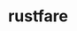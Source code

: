 ---
title: rustfare
description:
- 'rustfare: toolbox for R language for open welfare data from Russian'
- Federation
maintainer: Markus Kainu <markuskainu@gmail.com>
link: http://markuskainu.fi/rustfare/
github: https://github.com/rOpenGov/rustfare
bugreports: https://github.com/muuankarski/rustfare
category: ropengov
---